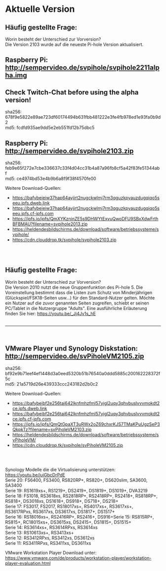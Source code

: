 # Aktuelle Version

## Häufig gestellte Frage:
Worin besteht der Unterschied zur Vorversion?<br>
Die Version 2103 wurde auf die neueste Pi-hole Version aktualisiert. 

## Raspberry Pi: http://sempervideo.de/svpihole/svpihole2211alpha.img
## Check Twitch-Chat before using the alpha version!
sha256: 678f9e5822e89ae723df60174494b631fbb481222e3fe4fb978ed1e93fa0b9d2 <br>
md5: fcdfd935ae9dd5e2eb551fd12b75dbc5 <br>

## Raspberry Pi: http://sempervideo.de/svpihole2103.zip <br>
sha256: feb9e65f272e7cbe336637c33f4d04cc31b4a87a96fb8cf5a42f83fe51344abf <br>
md5: ce4974bd53e4b9b6a8f9f38f4570fe00 <br>

Weitere Download-Quellen:<br>

- https://bafybeieiw37hap64ayjirt2nugckwlmj7rm3qguzkpyauzdugqiqo5seeu.ipfs.dweb.link
- https://bafybeieiw37hap64ayjirt2nugckwlmj7rm3qguzkpyauzdugqiqo5seeu.ipfs.cf-ipfs.com
- https://ipfs.io/ipfs/QmXYKzninZE5s9DHWYtExvuQwoDFU9SBxXdwFrthBFBMAU?filename=svpihole2013.zip
- https://heldendesbildschirms.de/download/software/betriebssysteme/svpihole/
- https://cdn.clouddrop.tk/svpihole/svpihole2103.zip
<br>
<br>

## Häufig gestellte Frage:
Worin besteht der Unterschied zur Vorversion?<br>
Die Version 2010 nutzt die neue Gruppenfunktion des Pi-hole 5. Die Voreinstellung bestimmt dass die Listen zum Schutz von Minderjährigen (Glückspiel/FSK18-Seiten usw...) für den Standard-Nutzer gelten. Möchte ein Nutzer auf die zuvor genannten Seiten zugreifen, schiebt er seinen PC/Tablet in die Nutzergruppe "Adults". Eine ausführliche Erläuterung finden Sie hier: https://youtu.be/_Jj4Jv1s_hE
<br>
<br>
<hr>
<br>

## VMware Player und Synology Diskstation: http://sempervideo.de/svPiholeVM2105.zip<br>
sha256: bf92e9b71eef4ef1448d3a0eed5320b51b76540a0ddd5885c200162228372f5c<br>
md5: 21a5719d26e439333ccc243182d2b0c2 <br>

Weitere Download-Quellen:<br>

- https://bafybeibf2e256taj642lknfmhzfml57yigl2uqy3qhvbuslvvvmokdt2ce.ipfs.dweb.link
- https://bafybeibf2e256taj642lknfmhzfml57yigl2uqy3qhvbuslvvvmokdt2ce.ipfs.cf-ipfs.com
- https://ipfs.io/ipfs/QmQtGpaXT3uRWx2oZ69chxrKJS7TMaKPuUgzSeP3QkpkTz?filename=svPiholeVM2103.zip
- https://heldendesbildschirms.de/download/software/betriebssysteme/svPiholeVM/
- https://cdn.clouddrop.tk/svpihole/svPiholeVM2105.zip
<br>
<br>

Synology Modelle die die Virtualisierung unterstützen: https://youtu.be/jujGbcDrPdE <br>
Serie 20: FS6400, FS3400, RS820RP+, RS820+, DS620slim, SA3600, SA3400<br>
Serie 19: RS1619xs+, RS1219+, DS2419+, DS1819+, DS1019+, DVA3219<br>
Serie 18: FS1018, RS3618xs, RS2818RP+, RS2418RP+, RS2418+, RS818RP+, RS818+, DS3018xs, DS1618+, DS918+, DS718+, DS218+<br>
Serie 17: FS3017, FS2017, RS18017xs+, RS4017xs+, RS3617xs+, RS3617RPxs, RS3617xs, DS3617xs, DS1817+, DS1517+<br>
Serie 16: RS18016xs+, RS2416RP+, RS2416+, DS916+Serie 15: RS815RP+, RS815+, RC18015xs+, DS3615xs, DS2415+, DS1815+, DS1515+<br>
Serie 14: RS3614xs+, RS3614RPxs, RS3614xs<br>
Serie 13: RS10613xs+, RS3413xs+<br>
Serie 12: RS3412RPxs, RS3412xs, DS3612xs<br>
Serie 11: RS3411RPxs, RS3411xs, DS3611xs<br>

VMware Workstation Player Download unter: https://www.vmware.com/de/products/workstation-player/workstation-player-evaluation.html

